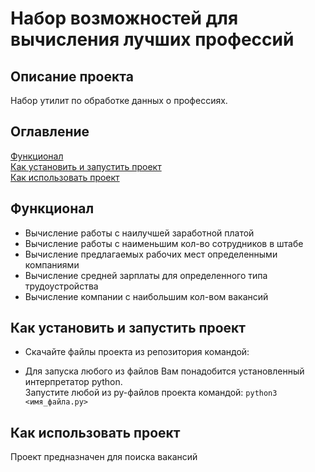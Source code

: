 # Набор возможностей для вычисления лучших профессий
## Описание проекта
Набор утилит по обработке данных о профессиях.

## Оглавление
[Функционал](#функционал)  
[Как установить и запустить проект](#как-установить-и-запустить-проект)  
[Как использовать проект](#как-использовать-проект)

## Функционал
- Вычисление работы с наилучшей заработной платой
- Вычисление работы с наименьшим кол-во сотрудников в штабе
- Вычисление предлагаемых рабочих мест определенными компаниями
- Вычисление средней зарплаты для определенного типа трудоустройства
- Вычисление компании с наибольшим кол-вом вакансий

## Как установить и запустить проект
- Скачайте файлы проекта из репозитория командой:

- Для запуска любого из файлов Вам понадобится установленный интерпретатор python.  
Запустите любой из py-файлов проекта командой:
`python3 <имя_файла.py>`
## Как использовать проект
Проект предназначен для поиска вакансий
